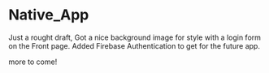 # Native_App

Just a rought draft,  Got a nice background image for style with a login form on the Front page.  Added Firebase Authentication to get 
for the future app.  

more to come!
